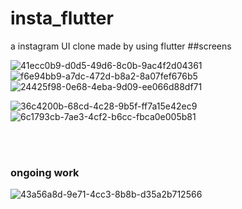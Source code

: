 # insta_flutter
a instagram UI clone made by using flutter
##screens

![41ecc0b9-d0d5-49d6-8c0b-9ac4f2d04361](https://user-images.githubusercontent.com/75988605/139479353-90323b87-8a65-4787-8ac1-f44c4679ad4d.jpg)
![f6e94bb9-a7dc-472d-b8a2-8a07fef676b5](https://user-images.githubusercontent.com/75988605/139479351-ee9ff477-7192-4911-af72-2929e6b27c0b.jpg)
![24425f98-0e68-4eba-9d09-ee066d88df71](https://user-images.githubusercontent.com/75988605/139479348-a34d8596-e832-4a2e-8abb-7aaad20febb0.jpg)

![36c4200b-68cd-4c28-9b5f-ff7a15e42ec9](https://user-images.githubusercontent.com/75988605/139479355-1918c13a-9e96-46fb-aac8-2f839f1329ac.jpg)
![6c1793cb-7ae3-4cf2-b6cc-fbca0e005b81](https://user-images.githubusercontent.com/75988605/139479347-fc4b7db1-7bbe-458a-a0b4-77e0ac738703.jpg)

 <br></br>
 ### ongoing work
 ![43a56a8d-9e71-4cc3-8b8b-d35a2b712566](https://user-images.githubusercontent.com/75988605/139479344-faa03022-4730-47f8-b108-0ad77d3622b3.jpg)

